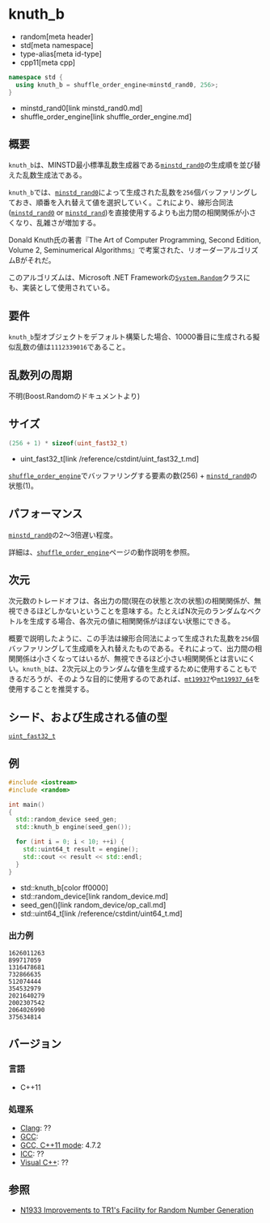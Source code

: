 # knuth_b
* random[meta header]
* std[meta namespace]
* type-alias[meta id-type]
* cpp11[meta cpp]

```cpp
namespace std {
  using knuth_b = shuffle_order_engine<minstd_rand0, 256>;
}
```
* minstd_rand0[link minstd_rand0.md]
* shuffle_order_engine[link shuffle_order_engine.md]

## 概要
`knuth_b`は、MINSTD最小標準乱数生成器である[`minstd_rand0`](minstd_rand0.md)の生成順を並び替えた乱数生成法である。

`knuth_b`では、[`minstd_rand0`](minstd_rand0.md)によって生成された乱数を`256`個バッファリングしておき、順番を入れ替えて値を選択していく。これにより、線形合同法([`minstd_rand0`](minstd_rand0.md) or [`minstd_rand`](minstd_rand.md))を直接使用するよりも出力間の相関関係が小さくなり、乱雑さが増加する。

Donald Knuth氏の著書『The Art of Computer Programming, Second Edition, Volume 2, Seminumerical Algorithms』で考案された、リオーダーアルゴリズムBがそれだ。  

このアルゴリズムは、Microsoft .NET Frameworkの[`System.Random`](https://msdn.microsoft.com/ja-jp/library/system.random.aspx)クラスにも、実装として使用されている。


## 要件
`knuth_b`型オブジェクトをデフォルト構築した場合、10000番目に生成される擬似乱数の値は`1112339016`であること。


## 乱数列の周期
不明(Boost.Randomのドキュメントより)


## サイズ
```cpp
(256 + 1) * sizeof(uint_fast32_t)
```
* uint_fast32_t[link /reference/cstdint/uint_fast32_t.md]

[`shuffle_order_engine`](shuffle_order_engine.md)でバッファリングする要素の数(256) + [`minstd_rand0`](minstd_rand0.md)の状態(1)。


## パフォーマンス
[`minstd_rand0`](minstd_rand0.md)の2〜3倍遅い程度。

詳細は、[`shuffle_order_engine`](shuffle_order_engine.md)ページの動作説明を参照。


## 次元
次元数のトレードオフは、各出力の間(現在の状態と次の状態)の相関関係が、無視できるほどしかないということを意味する。たとえばN次元のランダムなベクトルを生成する場合、各次元の値に相関関係がほぼない状態にできる。

概要で説明したように、この手法は線形合同法によって生成された乱数を`256`個バッファリングして生成順を入れ替えたものである。それによって、出力間の相関関係は小さくなってはいるが、無視できるほど小さい相関関係とは言いにくい。`knuth_b`は、2次元以上のランダムな値を生成するために使用することもできるだろうが、そのような目的に使用するのであれば、[`mt19937`](mt19937.md)や[`mt19937_64`](mt19937_64.md)を使用することを推奨する。


## シード、および生成される値の型
[`uint_fast32_t`](/reference/cstdint/uint_fast32_t.md)


## 例
```cpp
#include <iostream>
#include <random>

int main()
{
  std::random_device seed_gen;
  std::knuth_b engine(seed_gen());

  for (int i = 0; i < 10; ++i) {
    std::uint64_t result = engine();
    std::cout << result << std::endl;
  }
}
```
* std::knuth_b[color ff0000]
* std::random_device[link random_device.md]
* seed_gen()[link random_device/op_call.md]
* std::uint64_t[link /reference/cstdint/uint64_t.md]

### 出力例
```
1626011263
899717059
1316478681
732866635
512074444
354532979
2021640279
2002307542
2064026990
375634814
```

## バージョン
### 言語
- C++11

### 処理系
- [Clang](/implementation.md#clang): ??
- [GCC](/implementation.md#gcc): 
- [GCC, C++11 mode](/implementation.md#gcc): 4.7.2
- [ICC](/implementation.md#icc): ??
- [Visual C++](/implementation.md#visual_cpp): ??


## 参照
- [N1933 Improvements to TR1's Facility for Random Number Generation](http://www.open-std.org/jtc1/sc22/wg21/docs/papers/2006/n1933.pdf)

